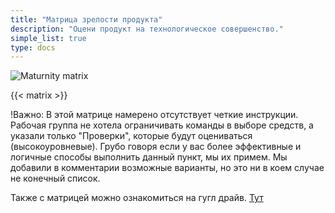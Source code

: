 ```yaml
---
title: "Матрица зрелости продукта"
description: "Оцени продукт на технологическое совершенство."
simple_list: true
type: docs
---
```


![Maturnity matrix](/images/devops.png)

{{< matrix >}}

!Важно: 
В этой матрице намерено отсутствует четкие инструкции. Рабочая группа не хотела ограничивать команды в выборе средств, а указали только "Проверки", которые будут оцениваться (высокоуровневые). Грубо говоря если у вас более эффективные и логичные способы выполнить данный пункт, мы их примем. Мы добавили в комментарии возможные варианты, но это ни в коем случае не конечный список.



Также с матрицей можно ознакомиться на гугл драйв. [Тут](https://docs.google.com/spreadsheets/d/1P6wYqUcQzeoGrT0Qel0Vr4D-9FAGVPATjNCUUCgR7k8/edit#gid=1710224921)